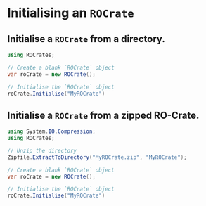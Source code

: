 # Initialising an `ROCrate`

## Initialise a `ROCrate` from a directory.
```csharp
using ROCrates;

// Create a blank `ROCrate` object
var roCrate = new ROCrate();

// Initialise the `ROCrate` object
roCrate.Initialise("MyROCrate")
```

## Initialise a `ROCrate` from a zipped RO-Crate.
```csharp
using System.IO.Compression;
using ROCrates;

// Unzip the directory
Zipfile.ExtractToDirectory("MyROCrate.zip", "MyROCrate");

// Create a blank `ROCrate` object
var roCrate = new ROCrate();

// Initialise the `ROCrate` object
roCrate.Initialise("MyROCrate")
```